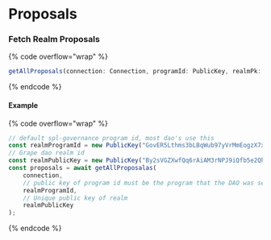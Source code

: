# Proposals

### Fetch Realm Proposals

{% code overflow="wrap" %}
```typescript
getAllProposals(connection: Connection, programId: PublicKey, realmPk: PublicKey): Promise<ProgramAccount<Proposal>[][]>
```
{% endcode %}

#### Example

{% code overflow="wrap" %}
```typescript
// default spl-governance program id, most dao's use this
const realmProgramId = new PublicKey("GovER5Lthms3bLBqWub97yVrMmEogzX7xNjdXpPPCVZw");
// Grape dao realm id
const realmPublicKey = new PublicKey("By2sVGZXwfQq6rAiAM3rNPJ9iQfb5e2QhnF4YjJ4Bip")
const proposals = await getAllProposalas(
    connection,
    // public key of program id must be the program that the DAO was set up with.
    realmProgramId,
    // Unique public key of realm 
    realmPublicKey
);
```
{% endcode %}
